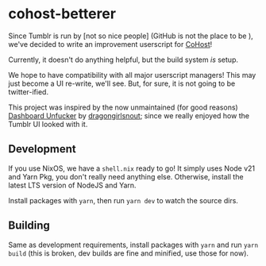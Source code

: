 # cohost-betterer

Since Tumblr is run by \[not so nice people\] (GitHub is not the place to be ), we've decided to write an improvement userscript for [CoHost](https://cohost.org)!

Currently, it doesn't do anything helpful, but the build system *is* setup.

We hope to have compatibility with all major userscript managers! This may just become a UI re-write, we'll see. But, for sure, it is not going to be twitter-ified.

This project was inspired by the now unmaintained (for good reasons) [Dashboard Unfucker](https://github.com/enchanted-sword/dashboard-unfucker) by [dragongirlsnout](https://cohost.org/minecraft); since we really enjoyed how the Tumblr UI looked with it.

## Development

If you use NixOS, we have a `shell.nix` ready to go! It simply uses Node v21 and Yarn Pkg, you don't really need anything else. Otherwise, install the latest LTS version of NodeJS and Yarn.

Install packages with `yarn`, then run `yarn dev` to watch the source dirs.

## Building

Same as development requirements, install packages with `yarn` and run `yarn build` (this is broken, dev builds are fine and minified, use those for now).
